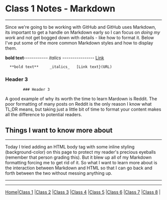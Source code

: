 # Class 1 Notes - Markdown

---
Since we're going to be working with GitHub and GitHub uses Markdown, its important to get a handle on Markdown early so I can focus on *doing my work* and not get bogged down with details - like how to format it. Below I've put some of the more common Markdown styles and how to display them.

**bold text**------------    *italics* ----------------   [Link](tyler-bennett52.github.io/readingnotes)

      **bold text**     _italics_   [Link text}(URL)

### Header 3

            ### Header 3

A good example of why its worth the time to learn Mardown is Reddit. The poor formatting of many posts on Reddit is the only reason I know what TL;DR means, but taking just a little bit of time to format your content makes all the difference to potential readers.

## Things I want to know more about

---
Today I tried adding an HTML body tag with some inline styling (background-color) on this page to protect my reader's precious eyeballs (remember that person grading this). But it blew up all of my Markdown formatting forcing me to get rid of it. So what I want to learn more about is the interaction between Markdown and HTML so that I can go back and forth between the two without messing anything up.

---
---

[Home](reading-notes/README.md)|[Class 1](102/class1.md) |[Class 2](102/class2) |[Class 3](102/class3) |[Class 4](102/class4) |[Class 5](102/class5) |[Class 6](102/class6) |[Class 7](102/class7) |[Class 8](102/class8) |
